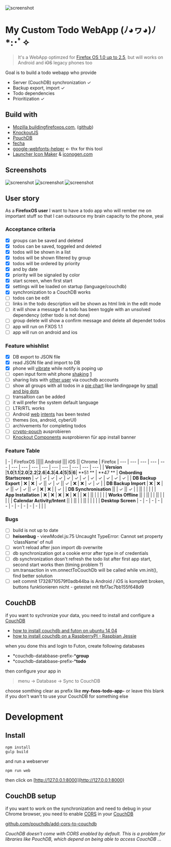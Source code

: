 ![screenshot](_assets/just-do-it.jpg)

# My Custom Todo WebApp (ﾉ◕ヮ◕)ﾉ*:･ﾟ✧

> It's a WebApp optimzed for [Firefox OS 1.0 up to 2.5](https://www.mozilla.org/de/firefox/os/), but will works on Android and <strike>iOS</strike> legacy phones too

Goal is to build a todo webapp who provide 

* Server (CouchDB) synchronization ✓
* Backup export, import ✓
* Todo dependencies 
* Prioritization ✓

## Build with 
 * [Mozilla buildingfirefoxos.com](http://buildingfirefoxos.com), ([github](https://github.com/buildingfirefoxos/Building-Blocks))
 * [KnockoutJS](http://knockoutjs.com)
 * [PouchDB](https://pouchdb.com)
 * [fecha](https://github.com/taylorhakes/fecha)
 * [google-webfonts-helper](https://google-webfonts-helper.herokuapp.com/fonts) <- thx for this tool
 * [Launcher Icon Maker](https://appmaker.merq.org/tools) & [iconogen.com](http://iconogen.com)

## Screenshots

![screenshot](_assets/screenshot1.png)
![screenshot](_assets/screenshot2.png)
![screenshot](_assets/screenshot.png)
## User story

As a **FirefoxOS user** I want to have a todo app who will rember me on important stuff
so that I can outsource my brain capacity to the phone, yeai

### Acceptance criteria

- [x] groups can be saved and deleted
- [x] todos can be saved, toggeled and deleted
- [x] todos will be shown in a list
- [x] todos will be shown filtered by group
- [x] todos will be ordered by priority
- [x] and by date
- [x] priority will be signaled by color
- [x] start screen, when first start
- [x] settings will be loaded on startup (language/couchdb)
- [x] synchronization to a CouchDB works
- [ ] todos can be edit
- [ ] links in the todo description will be shown as html link in the edit mode
- [ ] it will show a message if a todo has been toggle with an unsolved dependency (other todo is not done)
- [ ] group delete will show a confirm message and delete all dependet todos 
- [ ] app will run on FXOS 1.1
- [ ] app will run on android and ios

### Feature whishlist

- [x] DB export to JSON file
- [x] read JSON file and import to DB
- [x] phone will [vibrate](https://www.sitepoint.com/use-html5-vibration-api) while notify is poping up
- [ ] open input form whit phone [shaking](https://github.com/alexgibson/shake.js) [1](http://qnimate.com/detect-shake-using-javascript)
- [ ] sharing lists with [other user](https://github.com/nolanlawson/pouchdb-authentication) via couchdb accounts
- [ ] show all groups with all todos in a [pie chart](http://www.chartjs.org/docs/#doughnut-pie-chart-introduction) like landingpage by [small and big dots](https://media-mediatemple.netdna-ssl.com/wp-content/uploads/2016/03/02-beats-opt.jpg)
- [ ] transaltion can be added
- [ ] it will prefer the system default language
- [ ] LTR/RTL works
- [ ] Android [web](https://developer.chrome.com/multidevice/android/intents) [intents](http://webintents.org/#support) has been tested
- [ ] themes (ios, android, cyberUI)
- [ ] archivements for completing todos
- [ ] [crypto-pouch](https://github.com/calvinmetcalf/crypto-pouch) ausprobieren
- [ ] [Knockout Components](http://knockoutjs.com/documentation/component-overview.html) ausprobieren für app install banner

### Feature Table

| - | FirefoxOS ||||| Android  ||| iOS  || Chrome | Firefox
| --- | --- | --- | --- | --- | --- | --- | --- | --- | --- | --- | --- | --- | --- |
| **Version** |**1.0**|**1.1**|**2.0**|**2.2**|**2.6**|**4.3**|**4.4**|**5**|**5**|**6**| **51  ** | **47 **
| **Onbording Startscreen** | ✓ | ✓ | ✓ | ✓ | ✓ | ✓ | ✓ | ✓ | ✓ | ✓ | ✓ | ✓ |
| **DB Backup Export** | ❌ | ❌ | ✓ || ✓ | ✓ || ✓ | ❌ | ❌ | ✓ | ✓ |
| **DB Backup Import** | ❌ | ❌ | ✓ || ✓ | ✓ || ✓ | ❌ | ❌ |  | ✓ |
| **DB Synchronisation** ||  | ✓ || ✓ |  |  ||  |  |  |  |
| **App Installation** | ❌ | ❌ | ❌ | ❌ | ❌ |  | ❌ |  ||  |  |  |  |
| **Works Offline** ||  |  ||  |  |  ||  |  |  |  |
| **Calendar Activity/Intent** ||  |  ||  |  |  ||  |  |  |  |
| **Desktop Screen** | - | - | - | - | - | - | - | - | - | - |  |  |

### Bugs

- [ ] build is not up to date
- [ ] **heisenbug** - viewModel.js:75 Uncaught TypeError: Cannot set property 'className' of null
- [ ] won't reload after json import db overwrite
- [ ] db synchronization got a cookie error after type in of credentials
- [ ] db synchronization dosn't refresh the todo list after first app start, second start works then (timing problem ?)
- [ ] sm.transaction in vm.onnectToCouchDb will be called while vm.init(), find better solution
- [ ] seit commit 17328710579f0adb44ba is Android / iOS is komplett broken, buttons funktionieren nicht - getestet mit fbf7ac7bb155f648d9

## CouchDB

if you want to sychronize your data, you need to install and configure a [CouchDB](https://couchdb.apache.org)
* [how to install couchdb and futon on ubuntu 14 04](https://www.digitalocean.com/community/tutorials/how-to-install-couchdb-and-futon-on-ubuntu-14-04)
* [how to install couchdb on a RaspberryPI - Raspbian Jessie](http://jeeonthepi.blogspot.ch/2014/08/installing-couchdb-1.html)

when you done this and login to Futon, create following databases

* *couchdb-databbase-prefix-***group**
* *couchdb-databbase-prefix-***todo**

then configure your app in 

> menu -> Database -> Sync to CouchDB

choose somthing clear as prefix like **my-fxos-todo-app-** or leave this blank if you don't wan't to use your CouchDB for something else

# Development

## Install
```
npm install
gulp build
```
and run a webserver
```
npm run web
```
then click on [http://127.0.0.1:8000](http://127.0.0.1:8000)

## CouchDB setup 

if you want to work on the synchronization and need to debug in your Chrome browser,
you need to enable [CORS](https://en.wikipedia.org/wiki/Cross-origin_resource_sharing) in your [CouchDB](https://couchdb.apache.org)

[github.com/pouchdb/add-cors-to-couchdb](https://github.com/pouchdb/add-cors-to-couchdb#what-it-does)

*CouchDB doesn't come with CORS enabled by default. This is a problem for libraries like PouchDB, which depend on being able to access CouchDB ...*